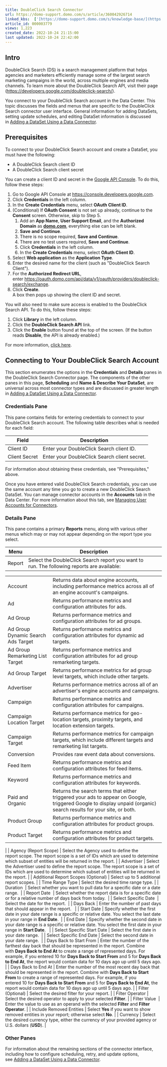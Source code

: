 ```yaml
---
title: DoubleClick Search Connector
url: https://domo-support.domo.com/s/article/360042926714
linked_kbs:  ['[https://domo-support.domo.com/s/knowledge-base/](https://domo-support.domo.com/s/knowledge-base/)', '[https://domo-support.domo.com/s/](https://domo-support.domo.com/s/)', '[https://domo-support.domo.com/s/topic/0TO5w000000ZammGAC](https://domo-support.domo.com/s/topic/0TO5w000000ZammGAC)', '[https://domo-support.domo.com/s/topic/0TO5w000000ZanLGAS](https://domo-support.domo.com/s/topic/0TO5w000000ZanLGAS)', '[https://domo-support.domo.com/s/topic/0TO5w000000ZaoQGAS](https://domo-support.domo.com/s/topic/0TO5w000000ZaoQGAS)', '[https://domo-support.domo.com/s/article/360042926274](https://domo-support.domo.com/s/article/360042926274)', '[https://domo-support.domo.com/s/article/360042926054](https://domo-support.domo.com/s/article/360042926054)', '[https://domo-support.domo.com/s/article/360042926714](https://domo-support.domo.com/s/article/360042926714)', '[https://domo-support.domo.com/s/topic/0TO5w000000ZaoQGAS/api-connectors](https://domo-support.domo.com/s/topic/0TO5w000000ZaoQGAS/api-connectors)', '[https://domo-support.domo.com/s/article/360043429933](https://domo-support.domo.com/s/article/360043429933)', '[https://domo-support.domo.com/s/article/360043429953](https://domo-support.domo.com/s/article/360043429953)', '[https://domo-support.domo.com/s/article/360042925494](https://domo-support.domo.com/s/article/360042925494)', '[https://domo-support.domo.com/s/article/360043429913](https://domo-support.domo.com/s/article/360043429913)', '[https://domo-support.domo.com/s/article/4408174643607](https://domo-support.domo.com/s/article/4408174643607)', '[https://domo-support.domo.com/s/login/](https://domo-support.domo.com/s/login/)']
article_id: 000003779
views: 1,223
created_date: 2022-10-24 21:15:00
last updated: 2022-10-24 22:42:00
---
```




Intro
-----


DoubleClick Search (DS) is a search management platform that helps agencies and marketers efficiently manage some of the largest search marketing campaigns in the world, across multiple engines and media channels. To learn more about the DoubleClick Search API, visit their page (<https://developers.google.com/doubleclick-search/>).  


You connect to your DoubleClick Search account in the Data Center. This topic discusses the fields and menus that are specific to the DoubleClick Search connector user interface. General information for adding DataSets, setting update schedules, and editing DataSet information is discussed in [Adding a DataSet Using a Data Connector](/s/article/360042926274 "Adding a DataSet Using a Data Connector").


Prerequisites
-------------


To connect to your DoubleClick Search account and create a DataSet, you must have the following:


* A DoubleClick Search client ID
* A DoubleClick Search client secret


You can create a client ID and secret in the [Google API Console](https://console.developers.google.com/). To do this, follow these steps:


1. Go to Google API Console at <https://console.developers.google.com>.
2. Click **Credentials** in the left column.
3. In the **Create Credentials** menu, select **OAuth Client ID**.
4. (Conditional) If **OAuth Consent** is not set up already, continue to the **Consent** screen. Otherwise, skip to Step 5.
	1. Add an **App Name**, **User Support Email**, and the **Authorized Domain** as **[domo.com](http://domo.com)**, everything else can be left blank.
	2. **Save** **and Continue**.
	3. There is no scope required, **Save and Continue**.
	4. There are no test users required, **Save and Continue**.
	5. Click **Credentials** in the left column.
	6. In the **Create Credentials** menu, select **OAuth Client ID**.
5. Select **Web application** as the **Application Type**.
6. Enter the desired name for the client (such as "DoubleClick Search Client").
7. For the **Authorized Redirect URL**, enter <https://oauth.domo.com/api/data/v1/oauth/providers/doubleclick-search/exchange>.
8. Click **Create**.  
A box then pops up showing the client ID and secret.


You will also need to make sure access is enabled to the DoubleClick Search API. To do this, follow these steps:


1. Click **Library** in the left column.
2. Click the **DoubleClick Search API** link.
3. Click the **Enable** button found at the top of the screen. (If the button reads **Disable**, the API is already enabled.)


For more information, [click here](https://developers.google.com/doubleclick-search/v2/authorizing).


Connecting to Your DoubleClick Search Account
---------------------------------------------


This section enumerates the options in the **Credentials** and **Details** panes in the DoubleClick Search Connector page. The components of the other panes in this page, **Scheduling** and **Name & Describe Your DataSet**, are universal across most connector types and are discussed in greater length in [Adding a DataSet Using a Data Connector](/s/article/360042926274 "Adding a DataSet Using a Data Connector").


### Credentials Pane


This pane contains fields for entering credentials to connect to your DoubleClick Search account. The following table describes what is needed for each field:  




| Field | Description |
| --- | --- |
| Client ID | Enter your DoubleClick Search client ID. |
| Client Secret | Enter your DoubleClick Search client secret. |


For information about obtaining these credentials, see "Prerequisites," above.


Once you have entered valid DoubleClick Search credentials, you can use the same account any time you go to create a new DoubleClick Search DataSet. You can manage connector accounts in the **Accounts** tab in the Data Center. For more information about this tab, see [Managing User Accounts for Connectors](/s/article/360042926054 "Managing User Accounts for Connectors").


### Details Pane


This pane contains a primary **Reports** menu, along with various other menus which may or may not appear depending on the report type you select.




| Menu | Description |
| --- | --- |
| Report | Select the DoubleClick Search report you want to run. The following reports are available:

|  |  |
| --- | --- |
| Account | Returns data about engine accounts, including performance metrics across all of an engine account's campaigns. |
| Ad | Returns performance metrics and configuration attributes for ads. |
| Ad Group | Returns performance metrics and configuration attributes for ad groups. |
| Ad Group Dynamic Search Ads Target | Returns performance metrics and configuration attributes for dynamic ad targets. |
| Ad Group Remarketing List Target | Returns performance metrics and configuration attributes for ad group remarketing targets. |
| Ad Group Target | Returns performance metrics for ad group level targets, which include other targets. |
| Advertiser | Returns performance metrics across all of an advertiser's engine accounts and campaigns. |
| Campaign | Returns performance metrics and configuration attributes for campaigns. |
| Campaign Location Target | Returns performance metrics for geo-location targets, proximity targets, and location extension targets. |
| Campaign Target | Returns performance metrics for campaign targets, which include different targets and remarketing list targets. |
| Conversion | Provides raw event data about conversions. |
| Feed Item | Returns performance metrics and configuration attributes for feed items. |
| Keyword | Returns performance metrics and configuration attributes for keywords.  |
| Paid and Organic | Returns the search terms that either triggered your ads to appear on Google, triggered Google to display unpaid (organic) search results for your site, or both. |
| Product Group | Returns performance metrics and configuration attributes for product groups. |
| Product Target | Returns performance metrics and configuration attributes for product targets. |

 |
| Agency (Report Scope) | Select the Agency used to define the report scope. The report scope is a set of IDs which are used to determine which subset of entities will be returned in the report. |
| Advertiser | Select the Advertiser used to define the report scope. The report scope is a set of IDs which are used to determine which subset of entities will be returned in the report. |
| Additional Report Scopes (Optional) | Select up to 5 additional report scopes. |
| Time Range Type | Select the desired time range type. |
| Duration  | Select whether you want to pull data for a specific date or a date range.  |
| Report Date  | Select whether the report data is for a specific date or for a relative number of days back from today.  |
| Select Specific Date  | Select the date for the report.  |
| Days Back | Enter the number of past days that should appear in the report.   |
| Start Date | Specify whether the first date in your date range is a specific or relative date. You select the last date in your range in **End Date**.  |
| End Date | Specify whether the second date in your date range is a specific or relative date. You select the first date in your range in **Start Date**.   |
| Select Specific Start Date | Select the first date in your date range.  |
| Select Specific End Date | Select the second date in your date range.  |
| Days Back to Start From | Enter the number of the farthest day back that should be represented in the report. Combine with **Days Back to End At** to create a range of represented days.
For example, if you entered 10 for **Days Back to Start From** and 5 for **Days Back to End At**, the report would contain data for 10 days ago up until 5 days ago. |
| Days Back to End At | Enter the number of the most recent day back that should be represented in the report. Combine with **Days Back to Start From** to create a range of represented days.
For example, if you entered 10 for **Days Back to Start From** and 5 for **Days Back to End At**, the report would contain data for 10 days ago up until 5 days ago. |
| Filter (Optional) | Select the desired filter for your report. |
| Filter Operator | Select the desired operator to apply to your selected **Filter**. |
| Filter Value  | Enter the value to use as an operand with the selected **Filter** and **Filter Operator**. |
| Include Removed Entities | Select **Yes** if you want to show removed entities in your report; otherwise select **No**. |
| Currency | Select the desired currency type, either the currency of your provided agency or U.S. dollars (**USD**). |


### Other Panes


For information about the remaining sections of the connector interface, including how to configure scheduling, retry, and update options, see [Adding a DataSet Using a Data Connector](/s/article/360042926274 "Adding a DataSet Using a Data Connector").  


